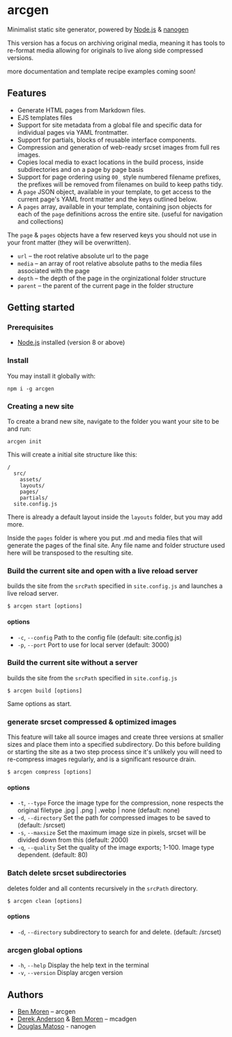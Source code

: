 # arcgen

Minimalist static site generator, powered by  [Node.js](https://nodejs.org/en/) & [nanogen](https://github.com/doug2k1/nanogen/)

This version has a focus on archiving original media, meaning it has tools to re-format media allowing for originals to live along side compressed versions.

more documentation and template recipe examples coming soon!

## Features
* Generate HTML pages from Markdown files.
* EJS templates files
* Support for site metadata from a global file and specific data for individual pages via YAML frontmatter.
* Support for partials, blocks of reusable interface components.
* Compression and generation of web-ready srcset images from full res images.
* Copies local media to exact locations in the build process, inside subdirectories and on a page by page basis
* Support for page ordering using `00_` style numbered filename prefixes, the prefixes will be removed from filenames on build to keep paths tidy.
* A `page` JSON object, available in your template, to get access to the current page's YAML front matter and the keys outlined below.
* A `pages` array, available in your template, containing json objects for each of the `page` definitions across the entire site. (useful for navigation and collections) 

The `page` & `pages` objects have a few reserved keys you should not use in your front matter (they will be overwritten).
  * `url` – the root relative absolute url to the page
  * `media` – an array of root relative absolute paths to the media files associated with the page
  * `depth` – the depth of the page in the orginizational folder structure
  * `parent` – the parent of the current page in the folder structure

## Getting started

### Prerequisites

* [Node.js](https://nodejs.org/en/) installed (version 8 or above)

### Install

You may install it globally with:

```
npm i -g arcgen
```

### Creating a new site

To create a brand new site, navigate to the folder you want your site to be and run:

```
arcgen init
```

This will create a initial site structure like this:

```
/
  src/
    assets/
    layouts/
    pages/
    partials/
  site.config.js
```

There is already a default layout inside the `layouts` folder, but you may add more.

Inside the `pages` folder is where you put .md and media files that will generate the pages of the final site. Any file name and folder structure used here will be transposed to the resulting site.


### Build the current site and open with a live reload server
builds the site from the `srcPath` specified in `site.config.js` and launches a live reload server.

```
$ arcgen start [options]
```
#### options
* `-c`, `--config` <file-path> Path to the config file (default: site.config.js)
* `-p`, `--port` <port-number>  Port to use for local server (default: 3000)


### Build the current site without a server
builds the site from the `srcPath` specified in `site.config.js` 

```
$ arcgen build [options]
```
Same options as start.


### generate srcset compressed & optimized images
This feature will take all source images and create three versions at smaller sizes and place them into a specified subdirectory. Do this before building or starting the site as a two step process since it's unlikely you will need to re-compress images regularly, and is a significant resource drain.

```
$ arcgen compress [options]
```
#### options
* `-t`, `--type` <image-file-extension>  Force the image type for the compression, none respects the original filetype .jpg | .png | .webp | none (default: none)
* `-d`, `--directory` <file-path>        Set the path for compressed images to be saved to (default: /srcset)
* `-s`, `--maxsize` <integer>            Set the maximum image size in pixels, srcset will be divided down from this (default: 2000)
* `-q`, `--quality` <integer>            Set the quality of the image exports; 1-100. Image type dependent. (default: 80)



### Batch delete srcset subdirectories
deletes folder and all contents recursively in the `srcPath` directory.
```
$ arcgen clean [options]
```
#### options
* `-d`, `--directory` <file-path>        subdirectory to search for and delete. (default: /srcset)


### arcgen global options

* `-h`, `--help`     Display the help text in the terminal
* `-v`, `--version`  Display arcgen version


## Authors
* [Ben Moren](https://github.com/bmoren) – arcgen
* [Derek Anderson](https://github.com/mediaupstream) & [Ben Moren](https://github.com/bmoren) – mcadgen
* [Douglas Matoso](https://github.com/doug2k1) - nanogen 
